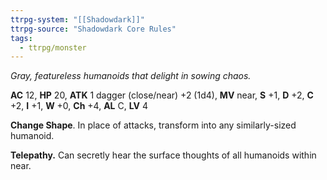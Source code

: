 ```yaml
---
ttrpg-system: "[[Shadowdark]]"
ttrpg-source: "Shadowdark Core Rules"
tags:
  - ttrpg/monster
---
```


_Gray, featureless humanoids that delight in sowing chaos._

**AC** 12, **HP** 20, **ATK** 1 dagger (close/near) +2 (1d4), **MV** near, **S** +1, **D** +2, **C** +2, **I** +1, **W** +0, **Ch** +4, **AL** C, **LV** 4

**Change Shape**. In place of attacks, transform into any similarly-sized humanoid. 

**Telepathy.** Can secretly hear the surface thoughts of all humanoids within near.

